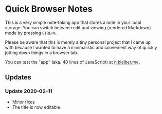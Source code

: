 # Quick Browser Notes

This is a very simple note-taking app that stores a note in your local storage. You can switch between edit and viewing (rendered Markdown) mode by pressing `CTRL+m`.

Please be aware that this is merely a tiny personal project that I came up with because I wanted to have a minimalistic and convenient way of quickly jotting down things in a browser tab.

You can test the "app" (aka. 40 lines of JavaScript) at [n.kleiber.me](https://n.kleiber.me).

## Updates

### Update 2020-02-11

* Minor fixes
* The title is now editable
